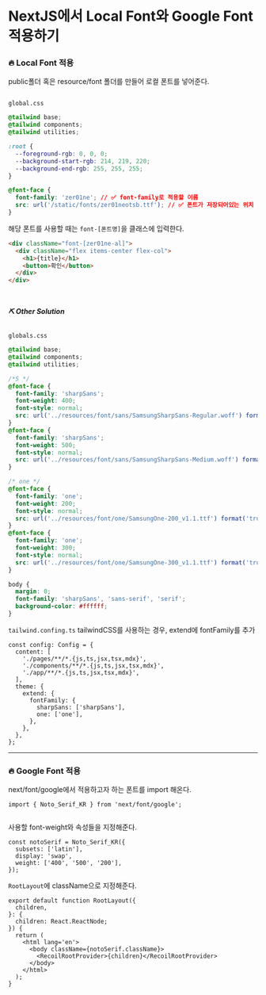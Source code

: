 # NextJS에서 Local Font와 Google Font 적용하기

### 🔥 Local Font 적용

public폴더 혹은 resource/font 폴더를 만들어 로컬 폰트를 넣어준다.

<figure><img src="../../.gitbook/assets/231010-1.png" alt=""><figcaption></figcaption></figure>

`global.css`

```css
@tailwind base;
@tailwind components;
@tailwind utilities;

:root {
  --foreground-rgb: 0, 0, 0;
  --background-start-rgb: 214, 219, 220;
  --background-end-rgb: 255, 255, 255;
}

@font-face {
  font-family: 'zer01ne'; // ✅ font-family로 적용할 이름
  src: url('/static/fonts/zer01neotsb.ttf'); // ✅ 폰트가 저장되어있는 위치
}
```

해당 폰트를 사용할 때는 `font-[폰트명]`을 클래스에 입력한다.

```html
<div className="font-[zer01ne-al]">
  <div className="flex items-center flex-col">
    <h1>{title}</h1>
    <button>확인</button>
  </div>
</div>
```

<br />

**_⛏️ Other Solution_**

<figure><img src="../../.gitbook/assets/240215-1.png" alt=""><figcaption></figcaption></figure>

`globals.css`

```css
@tailwind base;
@tailwind components;
@tailwind utilities;

/*S */
@font-face {
  font-family: 'sharpSans';
  font-weight: 400;
  font-style: normal;
  src: url('../resources/font/sans/SamsungSharpSans-Regular.woff') format('woff');
}
@font-face {
  font-family: 'sharpSans';
  font-weight: 500;
  font-style: normal;
  src: url('../resources/font/sans/SamsungSharpSans-Medium.woff') format('woff');
}

/* one */
@font-face {
  font-family: 'one';
  font-weight: 200;
  font-style: normal;
  src: url('../resources/font/one/SamsungOne-200_v1.1.ttf') format('truetype');
}
@font-face {
  font-family: 'one';
  font-weight: 300;
  font-style: normal;
  src: url('../resources/font/one/SamsungOne-300_v1.1.ttf') format('truetype');
}

body {
  margin: 0;
  font-family: 'sharpSans', 'sans-serif', 'serif';
  background-color: #ffffff;
}
```

`tailwind.confing.ts`
tailwindCSS를 사용하는 경우, extend에 fontFamily를 추가

```tsx
const config: Config = {
  content: [
    './pages/**/*.{js,ts,jsx,tsx,mdx}',
    './components/**/*.{js,ts,jsx,tsx,mdx}',
    './app/**/*.{js,ts,jsx,tsx,mdx}',
  ],
  theme: {
    extend: {
      fontFamily: {
        sharpSans: ['sharpSans'],
        one: ['one'],
      },
    },
  },
};
```

---

### 🔥 Google Font 적용

next/font/google에서 적용하고자 하는 폰트를 import 해온다.

```tsx
import { Noto_Serif_KR } from 'next/font/google';
```

<figure><img src="../../.gitbook/assets/231011-1.png" alt=""><figcaption></figcaption></figure>

사용할 font-weight와 속성들을 지정해준다.

```tsx
const notoSerif = Noto_Serif_KR({
  subsets: ['latin'],
  display: 'swap',
  weight: ['400', '500', '200'],
});
```

`RootLayout`에 className으로 지정해준다.

```tsx
export default function RootLayout({
  children,
}: {
  children: React.ReactNode;
}) {
  return (
    <html lang='en'>
      <body className={notoSerif.className}>
        <RecoilRootProvider>{children}</RecoilRootProvider>
      </body>
    </html>
  );
}
```

